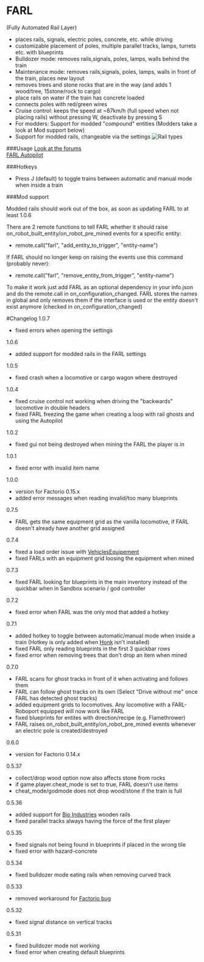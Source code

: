 # FARL
(Fully Automated Rail Layer)

- places rails, signals, electric poles, concrete, etc. while driving
- customizable placement of poles, multiple parallel tracks, lamps, turrets etc. with blueprints
- Bulldozer mode: removes rails,signals, poles, lamps, walls behind the train
- Maintenance mode: removes rails,signals, poles, lamps, walls in front of the train, places new layout
- removes trees and stone rocks that are in the way (and adds 1 wood/tree, 15stone/rock to cargo)
- place rails on water if the train has concrete loaded
- connects poles with red/green wires
- Cruise control: keeps the speed at ~87km/h (full speed when not placing rails) without pressing W, deactivate by pressing S
- For modders: Support for modded "compound" entities (Modders take a look at Mod support below)
- Support for modded rails, changeable via the settings
![Rail types](http://imgur.com/zGHNyGK.png "Rail types")

###Usage
[Look at the forums](https://forums.factorio.com/viewforum.php?f=61)  
[FARL Autopilot](https://www.twitch.tv/choumiko/v/99457468)

###Hotkeys

- Press J (default) to toggle trains between automatic and manual mode when inside a train

###Mod support

Modded rails should work out of the box, as soon as updating FARL to at least 1.0.6

There are 2 remote functions to tell FARL whether it should raise on_robot_built_entity/on_robot_pre_mined events for a specific entity:

- remote.call("farl", "add_entity_to_trigger", "entity-name")

If FARL should no longer keep on raising the events use this command (probably never):
- remote.call("farl", "remove_entity_from_trigger", "entity-name")
 
To make it work just add FARL as an optional dependency in your info.json and do the remote.call in on_configuration_changed.
FARL stores the names in global and only removes them if the interface is used or the entity doesn't exist anymore (checked in on_configuration_changed)


#Changelog
1.0.7

 - fixed errors when opening the settings 
 
1.0.6

 - added support for modded rails in the FARL settings

1.0.5

 - fixed crash when a locomotive or cargo wagon where destroyed

1.0.4

 - fixed cruise control not working when driving the "backwards" locomotive in double headers
 - fixed FARL freezing the game when creating a loop with rail ghosts and using the Autopilot

1.0.2

 - fixed gui not being destroyed when mining the FARL the player is in

1.0.1

 - fixed error with invalid item name

1.0.0

 - version for Factorio 0.15.x
 - added error messages when reading invalid/too many blueprints

0.7.5

 - FARL gets the same equipment grid as the vanilla locomotive, if FARL doesn't already have another grid assigned

0.7.4

 - fixed a load order issue with [VehiclesEquipement](https://mods.factorio.com/mods/Y.Petremann/VehiclesEquipement)
 - fixed FARLs with an equipment grid loosing the equipment when mined

0.7.3

 - fixed FARL looking for blueprints in the main inventory instead of the quickbar when in Sandbox scenario / god controller

0.7.2

 - fixed error when FARL was the only mod that added a hotkey
 
0.7.1
 
 - added hotkey to toggle between automatic/manual mode when inside a train (Hotkey is only added when [Honk](https://mods.factorio.com/mods/GotLag/Honk) isn't installed)
 - fixed FARL only reading blueprints in the first 3 quickbar rows
 - fixed error when removing trees that don't drop an item when mined

0.7.0
 
 - FARL scans for ghost tracks in front of it when activating and follows them
 - FARL can follow ghost tracks on its own (Select "Drive without me" once FARL has detected ghost tracks)
 - added equipment grids to locomotives. Any locomotive with a FARL-Roboport equipped will now work like FARL
 - fixed blueprints for entites with direction/recipe (e.g. Flamethrower)
 - FARL raises on_robot_built_entity/on_robot_pre_mined events whenever an electric pole is created/destroyed
  
0.6.0

 - version for Factorio 0.14.x

0.5.37

 - collect/drop wood option now also affects stone from rocks
 - if game.player.cheat_mode is set to true, FARL doesn't use items
 - cheat_mode/godmode does not drop wood/stone if the train is full 
 
0.5.36

 - added support for [Bio Industries](https://mods.factorio.com/mods/TheSAguy/Bio_Industries) wooden rails
 - fixed parallel tracks always having the force of the first player

0.5.35

 - fixed signals not being found in blueprints if placed in the wrong tile
 - fixed error with hazard-concrete

0.5.34

- fixed bulldozer mode eating rails when removing curved track

0.5.33
 
-  removed workaround for [Factorio bug](https://forums.factorio.com/viewtopic.php?f=11&t=27188)

0.5.32

 - fixed signal distance on vertical tracks

0.5.31

- fixed bulldozer mode not working
- fixed error when creating default blueprints